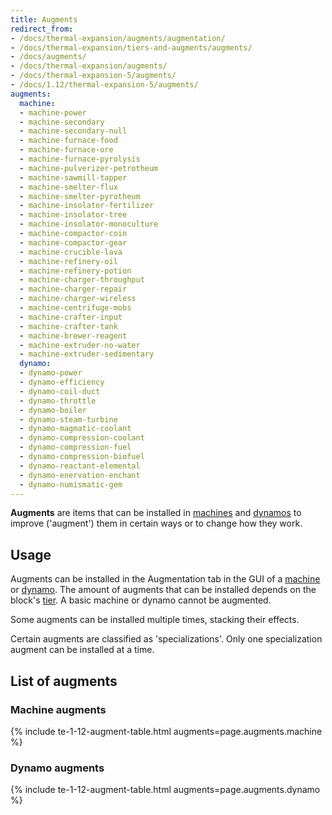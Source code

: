 ```yaml
---
title: Augments
redirect_from:
- /docs/thermal-expansion/augments/augmentation/
- /docs/thermal-expansion/tiers-and-augments/augments/
- /docs/augments/
- /docs/thermal-expansion/augments/
- /docs/thermal-expansion-5/augments/
- /docs/1.12/thermal-expansion-5/augments/
augments:
  machine:
  - machine-power
  - machine-secondary
  - machine-secondary-null
  - machine-furnace-food
  - machine-furnace-ore
  - machine-furnace-pyrolysis
  - machine-pulverizer-petrotheum
  - machine-sawmill-tapper
  - machine-smelter-flux
  - machine-smelter-pyrotheum
  - machine-insolator-fertilizer
  - machine-insolator-tree
  - machine-insolator-monoculture
  - machine-compactor-coin
  - machine-compactor-gear
  - machine-crucible-lava
  - machine-refinery-oil
  - machine-refinery-potion
  - machine-charger-throughput
  - machine-charger-repair
  - machine-charger-wireless
  - machine-centrifuge-mobs
  - machine-crafter-input
  - machine-crafter-tank
  - machine-brewer-reagent
  - machine-extruder-no-water
  - machine-extruder-sedimentary
  dynamo:
  - dynamo-power
  - dynamo-efficiency
  - dynamo-coil-duct
  - dynamo-throttle
  - dynamo-boiler
  - dynamo-steam-turbine
  - dynamo-magmatic-coolant
  - dynamo-compression-coolant
  - dynamo-compression-fuel
  - dynamo-compression-biofuel
  - dynamo-reactant-elemental
  - dynamo-enervation-enchant
  - dynamo-numismatic-gem
---
```


**Augments** are items that can be installed in [machines](/docs/1.12/thermal-expansion/machines/) and
[dynamos](/docs/1.12/thermal-expansion/dynamos/) to improve ('augment') them in certain ways or to
change how they work.


Usage
-----

Augments can be installed in the Augmentation tab in the GUI of a
[machine](/docs/1.12/thermal-expansion/machines/) or [dynamo](/docs/1.12/thermal-expansion/dynamos/). The amount of augments
that can be installed depends on the block's [tier](/docs/1.12/thermal-foundation/tiers/). A basic
machine or dynamo cannot be augmented.

Some augments can be installed multiple times, stacking their effects.

Certain augments are classified as 'specializations'. Only one specialization
augment can be installed at a time.


List of augments
----------------

### Machine augments
{% include te-1-12-augment-table.html augments=page.augments.machine %}

### Dynamo augments
{% include te-1-12-augment-table.html augments=page.augments.dynamo %}
